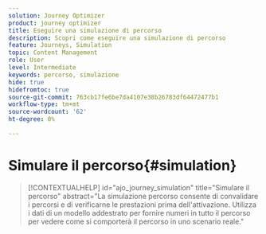```yaml
---
solution: Journey Optimizer
product: journey optimizer
title: Eseguire una simulazione di percorso
description: Scopri come eseguire una simulazione di percorso
feature: Journeys, Simulation
topic: Content Management
role: User
level: Intermediate
keywords: percorso, simulazione
hide: true
hidefromtoc: true
source-git-commit: 763cb17fe6be7da4107e38b26783df64472477b1
workflow-type: tm+mt
source-wordcount: '62'
ht-degree: 0%

---
```


# Simulare il percorso{#simulation}

>[!CONTEXTUALHELP]
>id="ajo_journey_simulation"
>title="Simulare il percorso"
>abstract="La simulazione percorso consente di convalidare i percorsi e di verificarne le prestazioni prima dell&#39;attivazione. Utilizza i dati di un modello addestrato per fornire numeri in tutto il percorso per vedere come si comporterà il percorso in uno scenario reale."

